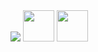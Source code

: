                 
<picture>
  <source
    srcset="https://github-readme-stats.vercel.app/api?username=dpaiane&show_icons=true&theme=dark"
    media="(prefers-color-scheme: dark)"
  />
  <source
    srcset="https://github-readme-stats.vercel.app/api?username=dpaiane&show_icons=true"
    media="(prefers-color-scheme: light), (prefers-color-scheme: no-preference)"
  />
  <img src="https://github-readme-stats.vercel.app/api?username=dpaiane&show_icons=true" />
</picture>

<link rel="stylesheet" type='text/css' href="https://cdn.jsdelivr.net/gh/devicons/devicon@latest/devicon.min.css" />
  
<img height=50 width=50 src="https://cdn.jsdelivr.net/gh/devicons/devicon@latest/icons/arduino/arduino-original.svg" />
<img height=50 width=50 src="https://cdn.jsdelivr.net/gh/devicons/devicon@latest/icons/arduino/arduino-original.svg" />
          
          

